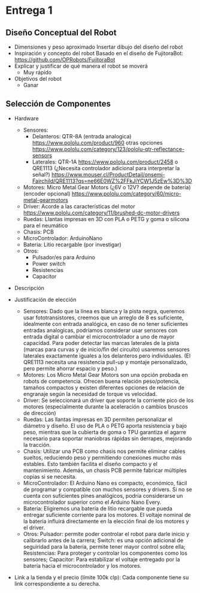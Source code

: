 # Entrega 1

## Diseño Conceptual del Robot
- Dimensiones y peso aproximado
    Insertar dibujo del diseño del robot
- Inspiración y concepto del robot
    Basado en el diseño de FujitoraBot: https://github.com/OPRobots/FujitoraBot
- Explicar y justificar de qué manera el robot se moverá
    - Muy rápido
- Objetivos del robot
    - Ganar

## Selección de Componentes
- Hardware
    - Sensores: 
        - Delanteros: QTR-8A (entrada analogica) https://www.pololu.com/product/960 otras opciones https://www.pololu.com/category/123/pololu-qtr-reflectance-sensors
        - Laterales: QTR-1A https://www.pololu.com/product/2458 o QRE1113 (¿Necesita controlador adicional para interpretar la señal?) https://www.mouser.cl/ProductDetail/onsemi-Fairchild/QRE1113?qs=ne66E0WZ%2FFkJiYCW1J5zEw%3D%3D
    - Motores: Micro Metal Gear Motors (¿6V o 12V? depende de bateria) (encoder opcional) https://www.pololu.com/category/60/micro-metal-gearmotors
    - Driver: Acorde a las características del motor https://www.pololu.com/category/11/brushed-dc-motor-drivers
    - Ruedas: Llantas impresas en 3D con PLA o PETG y goma o silicona para el neumático
    - Chasis: PCB
    - MicroControlador: ArduinoNano
    - Bateria: Litio recargable (por investigar)
    - Otros:
        - Pulsador/es para Arduino
        - Power switch
        - Resistencias
        - Capacitor
- Descripción
- Justificación de elección
    - Sensores: Dado que la línea es blanca y la pista negra, queremos usar fototransistores, creemos que un arreglo de 8 es suficiente, idealmente con entrada analógica, en caso de no tener suficientes entradas analogicas, podríamos considerar usar sensores con entrada digital o cambiar el microcontrolador a uno de mayor capacidad. Para poder detectar las marcas laterales de la pista (marcas para curvas y de inicio/fin del circuito) usaremos sensores laterales exactamente iguales a los delanteros pero individuales. (El QRE1113 necesita una resistencia pull-up y montaje personalizado, pero permite ahorrar espacio y peso.)
    - Motores: Los Micro Metal Gear Motors son una opción probada en robots de competencia. Ofrecen buena relación peso/potencia, tamaños compactos y existen diferentes opciones de relación de engranaje según la necesidad de torque vs velocidad.
    - Driver: Se seleccionará un driver que soporte la corriente pico de los motores (especialmente durante la aceleración o cambios bruscos de dirección)
    - Ruedas: Las llantas impresas en 3D permiten personalizar el diámetro y diseño. El uso de PLA o PETG aporta resistencia y bajo peso, mientras que la cubierta de goma o TPU garantiza el agarre necesario para soportar maniobras rápidas sin derrapes, mejorando la tracción.
    - Chasis: Utilizar una PCB como chasis nos permite eliminar cables sueltos, reduciendo peso y permitiendo conexiones mucho más estables. Esto también facilita el diseño compacto y el mantenimiento. Además, un chasis PCB permite fabricar múltiples copias si se necesita.
    - MicroControlador: El Arduino Nano es compacto, económico, fácil de programar y compatible con muchos sensores y drivers. Si no se cuenta con suficientes pines analógicos, podría considerarse un microcontrolador superior como el Arduino Nano Every.
    - Bateria: Eligiremos una batería de litio recargable que pueda entregar suficiente corriente para los motores. El voltaje nominal de la batería influirá directamente en la elección final de los motores y el driver.
    - Otros: Pulsador: permite poder controlar el robot para darle inicio y calibrarlo antes de la carrera; Switch: es una opción adicional de seguiridad para la bateria, permite tener mayor control sobre ella; Resistencias: Para proteger y controlar los componentes como los sensores; Capacitor: Para estabilizar el voltaje entregado por la bateria hacia el microcontrolador y los motores.

- Link a la tienda y el precio (límite 100k clp): Cada componente tiene su link correspondiente a su derecha.